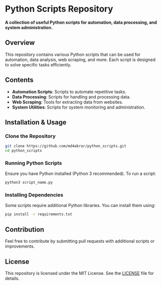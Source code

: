 # Python Scripts Repository

**A collection of useful Python scripts for automation, data processing, and system administration.**

## Overview

This repository contains various Python scripts that can be used for automation, data analysis, web scraping, and more. Each script is designed to solve specific tasks efficiently.

## Contents

- **Automation Scripts**: Scripts to automate repetitive tasks.
- **Data Processing**: Scripts for handling and processing data.
- **Web Scraping**: Tools for extracting data from websites.
- **System Utilities**: Scripts for system monitoring and administration.

## Installation & Usage

### Clone the Repository
```bash
git clone https://github.com/md4abrar/python_scripts.git
cd python_scripts
```

### Running Python Scripts
Ensure you have Python installed (Python 3 recommended). To run a script:
```bash
python3 script_name.py
```

### Installing Dependencies
Some scripts require additional Python libraries. You can install them using:
```bash
pip install -r requirements.txt
```

## Contribution

Feel free to contribute by submitting pull requests with additional scripts or improvements.

## License

This repository is licensed under the MIT License. See the [LICENSE](https://github.com/md4abrar/python_scripts/blob/main/LICENSE) file for details.


